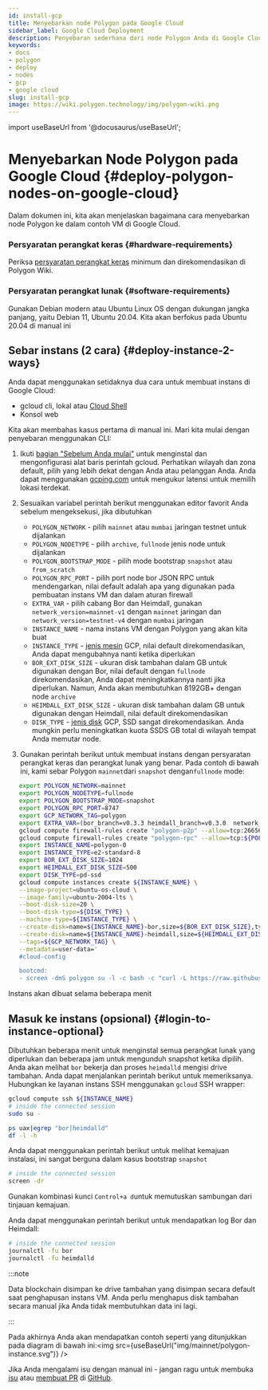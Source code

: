 ```yaml
---
id: install-gcp
title: Menyebarkan node Polygon pada Google Cloud
sidebar_label: Google Cloud Deployment
description: Penyebaran sederhana dari node Polygon Anda di Google Cloud
keywords:
- docs
- polygon
- deploy
- nodes
- gcp
- google cloud
slug: install-gcp
image: https://wiki.polygon.technology/img/polygon-wiki.png
---
```

import useBaseUrl from '@docusaurus/useBaseUrl';

# Menyebarkan Node Polygon pada Google Cloud {#deploy-polygon-nodes-on-google-cloud}

Dalam dokumen ini, kita akan menjelaskan bagaimana cara menyebarkan node Polygon ke dalam contoh VM di Google Cloud.

### Persyaratan perangkat keras {#hardware-requirements}

Periksa [persyaratan perangkat keras](/docs/maintain/validate/validator-node-system-requirements) minimum dan direkomendasikan di Polygon Wiki.

### Persyaratan perangkat lunak {#software-requirements}

Gunakan Debian modern atau Ubuntu Linux OS dengan dukungan jangka panjang, yaitu Debian 11, Ubuntu 20.04. Kita akan berfokus pada Ubuntu 20.04 di manual ini

## Sebar instans (2 cara) {#deploy-instance-2-ways}

Anda dapat menggunakan setidaknya dua cara untuk membuat instans di Google Cloud:

* gcloud cli, lokal atau [Cloud Shell](https://cloud.google.com/shell)
* Konsol web

Kita akan membahas kasus pertama di manual ini. Mari kita mulai dengan penyebaran menggunakan CLI:
1. Ikuti [bagian "Sebelum Anda mulai"](https://cloud.google.com/compute/docs/instances/create-start-instance#before-you-begin) untuk menginstal dan mengonfigurasi alat baris perintah gcloud.
Perhatikan wilayah dan zona default, pilih yang lebih dekat dengan Anda atau pelanggan Anda. Anda dapat menggunakan [gcping.com](https://gcping.com) untuk mengukur latensi untuk memilih lokasi terdekat.
2. Sesuaikan variabel perintah berikut menggunakan editor favorit Anda sebelum mengeksekusi, jika dibutuhkan
   * `POLYGON_NETWORK` - pilih `mainnet` atau `mumbai` jaringan testnet untuk dijalankan
   * `POLYGON_NODETYPE` - pilih `archive`, `fullnode` jenis node untuk dijalankan
   * `POLYGON_BOOTSTRAP_MODE` - pilih mode bootstrap `snapshot` atau `from_scratch`
   * `POLYGON_RPC_PORT` - pilih port node bor JSON RPC untuk mendengarkan, nilai default adalah apa yang digunakan pada pembuatan instans VM dan dalam aturan firewall
   * `EXTRA_VAR` - pilih cabang Bor dan Heimdall, gunakan `network_version=mainnet-v1` dengan `mainnet` jaringan dan `network_version=testnet-v4` dengan `mumbai` jaringan
   * `INSTANCE_NAME` - nama instans VM dengan Polygon yang akan kita buat
   * `INSTANCE_TYPE` - [jenis mesin](https://cloud.google.com/compute/docs/machine-types) GCP, nilai default direkomendasikan, Anda dapat mengubahnya nanti ketika diperlukan
   * `BOR_EXT_DISK_SIZE` - ukuran disk tambahan dalam GB untuk digunakan dengan Bor, nilai default dengan `fullnode` direkomendasikan, Anda dapat meningkatkannya nanti jika diperlukan. Namun, Anda akan membutuhkan 8192GB+ dengan node `archive`
   * `HEIMDALL_EXT_DISK_SIZE` - ukuran disk tambahan dalam GB untuk digunakan dengan Heimdall, nilai default direkomendasikan
   * `DISK_TYPE` - [jenis disk](https://cloud.google.com/compute/docs/disks#disk-types) GCP, SSD sangat direkomendasikan. Anda mungkin perlu meningkatkan kuota SSDS GB total di wilayah tempat Anda memutar node.

3. Gunakan perintah berikut untuk membuat instans dengan persyaratan perangkat keras dan perangkat lunak yang benar. Pada contoh di bawah ini, kami sebar Polygon `mainnet`dari `snapshot` dengan`fullnode` mode:
```bash
   export POLYGON_NETWORK=mainnet
   export POLYGON_NODETYPE=fullnode
   export POLYGON_BOOTSTRAP_MODE=snapshot
   export POLYGON_RPC_PORT=8747
   export GCP_NETWORK_TAG=polygon
   export EXTRA_VAR=(bor_branch=v0.3.3 heimdall_branch=v0.3.0  network_version=mainnet-v1 node_type=sentry/sentry heimdall_network=${POLYGON_NETWORK})
   gcloud compute firewall-rules create "polygon-p2p" --allow=tcp:26656,tcp:30303,udp:30303 --description="polygon p2p" --target-tags=${GCP_NETWORK_TAG}
   gcloud compute firewall-rules create "polygon-rpc" --allow=tcp:${POLYGON_RPC_PORT} --description="polygon rpc" --target-tags=${GCP_NETWORK_TAG}
   export INSTANCE_NAME=polygon-0
   export INSTANCE_TYPE=e2-standard-8
   export BOR_EXT_DISK_SIZE=1024
   export HEIMDALL_EXT_DISK_SIZE=500
   export DISK_TYPE=pd-ssd
   gcloud compute instances create ${INSTANCE_NAME} \
   --image-project=ubuntu-os-cloud \
   --image-family=ubuntu-2004-lts \
   --boot-disk-size=20 \
   --boot-disk-type=${DISK_TYPE} \
   --machine-type=${INSTANCE_TYPE} \
   --create-disk=name=${INSTANCE_NAME}-bor,size=${BOR_EXT_DISK_SIZE},type=${DISK_TYPE},auto-delete=no \
   --create-disk=name=${INSTANCE_NAME}-heimdall,size=${HEIMDALL_EXT_DISK_SIZE},type=${DISK_TYPE},auto-delete=no \
   --tags=${GCP_NETWORK_TAG} \
   --metadata=user-data='
   #cloud-config

   bootcmd:
   - screen -dmS polygon su -l -c bash -c "curl -L https://raw.githubusercontent.com/maticnetwork/node-ansible/master/install-gcp.sh | bash -s -- -n '${POLYGON_NETWORK}' -m '${POLYGON_NODETYPE}' -s '${POLYGON_BOOTSTRAP_MODE}' -p '${POLYGON_RPC_PORT}' -e \"'${EXTRA_VAR}'\"; bash"'
```
Instans akan dibuat selama beberapa menit

## Masuk ke instans (opsional) {#login-to-instance-optional}

Dibutuhkan beberapa menit untuk menginstal semua perangkat lunak yang diperlukan dan beberapa jam untuk mengunduh snapshot ketika dipilih.
Anda akan melihat `bor` bekerja dan proses `heimdalld` mengisi drive tambahan. Anda dapat menjalankan perintah berikut untuk memeriksanya.
Hubungkan ke layanan instans SSH menggunakan `gcloud` SSH wrapper:
```bash
gcloud compute ssh ${INSTANCE_NAME}
# inside the connected session
sudo su -

ps uax|egrep "bor|heimdalld"
df -l -h
```
Anda dapat menggunakan perintah berikut untuk melihat kemajuan instalasi, ini sangat berguna dalam kasus bootstrap `snapshot`
```bash
# inside the connected session
screen -dr
```
Gunakan kombinasi kunci `Control+a d`untuk memutuskan sambungan dari tinjauan kemajuan.

Anda dapat menggunakan perintah berikut untuk mendapatkan log Bor dan Heimdall:
```bash
# inside the connected session
journalctl -fu bor
journalctl -fu heimdalld
```
:::note

Data blockchain disimpan ke drive tambahan yang disimpan secara default saat penghapusan instans VM. Anda perlu menghapus disk tambahan secara manual jika Anda tidak membutuhkan data ini lagi.

:::

Pada akhirnya Anda akan mendapatkan contoh seperti yang ditunjukkan pada diagram di bawah ini:<img src={useBaseUrl("img/mainnet/polygon-instance.svg")} />

Jika Anda mengalami isu dengan manual ini - jangan ragu untuk membuka [isu](https://github.com/maticnetwork/matic-docs/issues) atau [membuat PR](https://github.com/maticnetwork/matic-docs/pulls) di [GitHub](https://github.com/maticnetwork/matic-docs).
